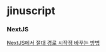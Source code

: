 # jinuscript

### NextJS
<a href="https://github.com/rlawlsdn263/jinuscript/issues/1">NextJS에서 절대 경로 시작점 바꾸는 방법</a>
